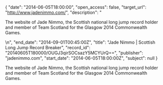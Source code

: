 {
  "date": "2014-06-05T18:00:00", 
  "open_access": false, 
  "target_url": "http://www.jadenimmo.com/", 
  "description": "<p>The website of Jade Nimmo, the Scottish national long jump record holder and member of Team Scotland for the Glasgow 2014 Commonwealth Games.</p>\n", 
  "end_date": "2014-09-01T00:45:00Z", 
  "title": "Jade Nimmo | Scottish Long Jump Record Breaker", 
  "record_id": "20140605T180000/OUGJ3qirSOCsazY5MCYUrQ==", 
  "publisher": "jadenimmo.com", 
  "start_date": "2014-06-05T18:00:00Z", 
  "subject": null
}

<p>The website of Jade Nimmo, the Scottish national long jump record holder and member of Team Scotland for the Glasgow 2014 Commonwealth Games.</p>
